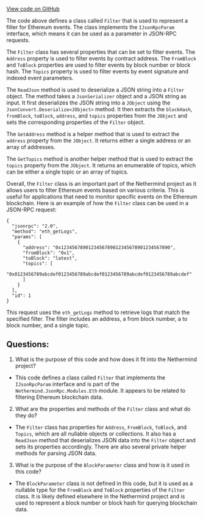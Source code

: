 [View code on GitHub](https://github.com/NethermindEth/nethermind/src/Nethermind/Nethermind.JsonRpc/Modules/Eth/Filter.cs)

The code above defines a class called `Filter` that is used to represent a filter for Ethereum events. The class implements the `IJsonRpcParam` interface, which means it can be used as a parameter in JSON-RPC requests. 

The `Filter` class has several properties that can be set to filter events. The `Address` property is used to filter events by contract address. The `FromBlock` and `ToBlock` properties are used to filter events by block number or block hash. The `Topics` property is used to filter events by event signature and indexed event parameters.

The `ReadJson` method is used to deserialize a JSON string into a `Filter` object. The method takes a `JsonSerializer` object and a JSON string as input. It first deserializes the JSON string into a `JObject` using the `JsonConvert.Deserialize<JObject>` method. It then extracts the `blockHash`, `fromBlock`, `toBlock`, `address`, and `topics` properties from the `JObject` and sets the corresponding properties of the `Filter` object.

The `GetAddress` method is a helper method that is used to extract the `address` property from the `JObject`. It returns either a single address or an array of addresses.

The `GetTopics` method is another helper method that is used to extract the `topics` property from the `JObject`. It returns an enumerable of topics, which can be either a single topic or an array of topics.

Overall, the `Filter` class is an important part of the Nethermind project as it allows users to filter Ethereum events based on various criteria. This is useful for applications that need to monitor specific events on the Ethereum blockchain. Here is an example of how the `Filter` class can be used in a JSON-RPC request:

```
{
  "jsonrpc": "2.0",
  "method": "eth_getLogs",
  "params": [
    {
      "address": "0x1234567890123456789012345678901234567890",
      "fromBlock": "0x1",
      "toBlock": "latest",
      "topics": [
        "0x0123456789abcdef0123456789abcdef0123456789abcdef0123456789abcdef"
      ]
    }
  ],
  "id": 1
}
```

This request uses the `eth_getLogs` method to retrieve logs that match the specified filter. The filter includes an address, a from block number, a to block number, and a single topic.
## Questions: 
 1. What is the purpose of this code and how does it fit into the Nethermind project?
- This code defines a class called `Filter` that implements the `IJsonRpcParam` interface and is part of the `Nethermind.JsonRpc.Modules.Eth` module. It appears to be related to filtering Ethereum blockchain data.

2. What are the properties and methods of the `Filter` class and what do they do?
- The `Filter` class has properties for `Address`, `FromBlock`, `ToBlock`, and `Topics`, which are all nullable objects or collections. It also has a `ReadJson` method that deserializes JSON data into the `Filter` object and sets its properties accordingly. There are also several private helper methods for parsing JSON data.

3. What is the purpose of the `BlockParameter` class and how is it used in this code?
- The `BlockParameter` class is not defined in this code, but it is used as a nullable type for the `FromBlock` and `ToBlock` properties of the `Filter` class. It is likely defined elsewhere in the Nethermind project and is used to represent a block number or block hash for querying blockchain data.
